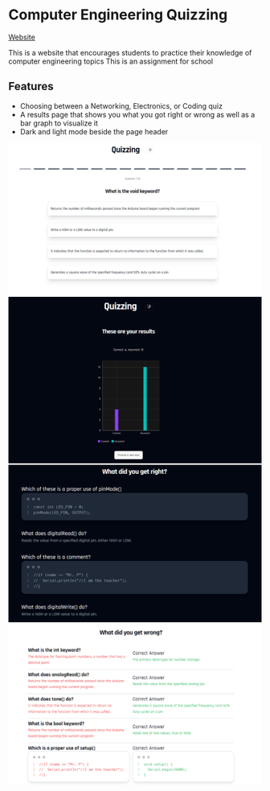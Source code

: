 # Computer Engineering Quizzing

[Website](https://ce-quizzing.vercel.app/)

This is a website that encourages students to practice their knowledge of computer engineering topics
This is an assignment for school

## Features
- Choosing between a Networking, Electronics, or Coding quiz 
- A results page that shows you what you got right or wrong as well as a bar graph to visualize it
- Dark and light mode beside the page header

<img title="a title" alt="Alt text" src="/Screenshot 2024-01-14 211308.png">
<img title="a title" alt="Alt text" src="/Screenshot 2024-01-14 211130.png">
<img title="a title" alt="Alt text" src="/Screenshot 2024-01-14 211605.png">
<img title="a title" alt="Alt text" src="/Screenshot 2024-01-14 211539.png">